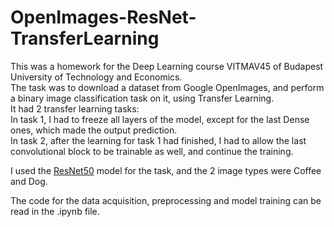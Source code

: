 # OpenImages-ResNet-TransferLearning

This was a homework for the Deep Learning course VITMAV45 of Budapest University of Technology and Economics.  
The task was to download a dataset from Google OpenImages, and perform a binary image classification task on it, using Transfer Learning.  
It had 2 transfer learning tasks:  
In task 1, I had to freeze all layers of the model, except for the last Dense ones, which made the output prediction.  
In task 2, after the learning for task 1 had finished, I had to allow the last convolutional block to be trainable as well, and continue the training.  

I used the <a href="https://arxiv.org/abs/1512.03385">ResNet50</a> model for the task, and the 2 image types were Coffee and Dog.

The code for the data acquisition, preprocessing and model training can be read in the .ipynb file.
